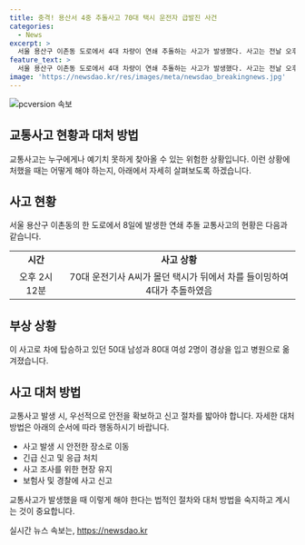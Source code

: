 ```yaml
---
title: 충격! 용산서 4중 추돌사고 70대 택시 운전자 급발진 사건
categories:
  - News
excerpt: >
  서울 용산구 이촌동 도로에서 4대 차량이 연쇄 추돌하는 사고가 발생했다. 사고는 전날 오후 2시12분쯤 발생했으며, 70대 운전기사 A씨가 몰던 택시가 뒤에서 차를 들이받아 4대가 연쇄 추돌했다. 사고로 50대 남성과 80대 여성 2명이 경상을 입고 병원으로 옮겨졌고, A씨는 차량 급발진인 것 같다고 주장했지만, 실제 원인은 아직 조사 중이다. 경찰이 사고 경위를 조사 중이다. (문단 요약)
feature_text: >
  서울 용산구 이촌동 도로에서 4대 차량이 연쇄 추돌하는 사고가 발생했다. 사고는 전날 오후 2시12분쯤 발생했으며, 70대 운전기사 A씨가 몰던 택시가 뒤에서 차를 들이받아 4대가 연쇄 추돌했다. 사고로 50대 남성과 80대 여성 2명이 경상을 입고 병원으로 옮겨졌고, A씨는 차량 급발진인 것 같다고 주장했지만, 실제 원인은 아직 조사 중이다. 경찰이 사고 경위를 조사 중이다. (문단 요약)
image: 'https://newsdao.kr/res/images/meta/newsdao_breakingnews.jpg'
---
```


<p><img src="https://newsdao.kr/res/images/meta/newsdao_breakingnews.jpg" alt="pcversion 속보" /></p>

<h2 data-ke-size="size26">교통사고 현황과 대처 방법</h2>

<p data-ke-size="size16">교통사고는 누구에게나 예기치 못하게 찾아올 수 있는 위험한 상황입니다. 이런 상황에 처했을 때는 어떻게 해야 하는지, 아래에서 자세히 살펴보도록 하겠습니다.</p>

<h2 data-ke-size="size24">사고 현황</h2>

<p data-ke-size="size16">서울 용산구 이촌동의 한 도로에서 8일에 발생한 연쇄 추돌 교통사고의 현황은 다음과 같습니다.</p>

<table>
<tbody>
<tr>
<td style="text-align: center; height: 17px;"><b>시간</b></td>
<td style="text-align: center; height: 17px;"><b>사고 상황</b></td>
</tr>
<tr>
<td style="text-align: center; height: 17px;">오후 2시12분</td>
<td style="text-align: center; height: 17px;">70대 운전기사 A씨가 몰던 택시가 뒤에서 차를 들이밍하여 4대가 추돌하였음</td>
</tr>
</tbody>
</table>

<h2 data-ke-size="size24">부상 상황</h2>

<p data-ke-size="size16">이 사고로 차에 탑승하고 있던 50대 남성과 80대 여성 2명이 경상을 입고 병원으로 옮겨졌습니다.</p>

<h2 data-ke-size="size24">사고 대처 방법</h2>

<p data-ke-size="size16">교통사고 발생 시, 우선적으로 안전을 확보하고 신고 절차를 밟아야 합니다. 자세한 대처 방법은 아래의 순서에 따라 행동하시기 바랍니다.</p>

<ul>
<li>사고 발생 시 안전한 장소로 이동</li>
<li>긴급 신고 및 응급 처치</li>
<li>사고 조사를 위한 현장 유지</li>
<li>보험사 및 경찰에 사고 신고</li>
</ul>

<p data-ke-size="size16">교통사고가 발생했을 때 이렇게 해야 한다는 법적인 절차와 대처 방법을 숙지하고 계시는 것이 중요합니다.</p>
실시간 뉴스 속보는, <a href="https://newsdao.kr" rel="dofollow">https://newsdao.kr</a>



